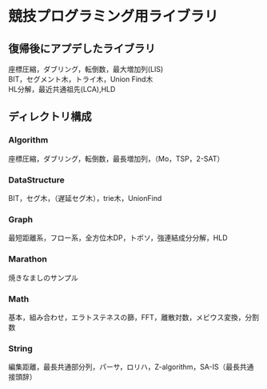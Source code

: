 # 競技プログラミング用ライブラリ

## 復帰後にアプデしたライブラリ
座標圧縮，ダブリング，転倒数，最大増加列(LIS)  
BIT，セグメント木，トライ木，Union Find木  
HL分解，最近共通祖先(LCA),HLD
## ディレクトリ構成

### Algorithm
座標圧縮，ダブリング，転倒数，最長増加列，（Mo，TSP，2-SAT）

### DataStructure
BIT，セグ木，（遅延セグ木），trie木，UnionFind

### Graph
最短距離系，フロー系，全方位木DP，トポソ，強連結成分分解，HLD

### Marathon
焼きなましのサンプル

### Math
基本，組み合わせ，エラトステネスの篩，FFT，離散対数，メビウス変換，分割数

### String
編集距離，最長共通部分列，パーサ，ロリハ，Z-algorithm，SA-IS（最長共通接頭辞）

